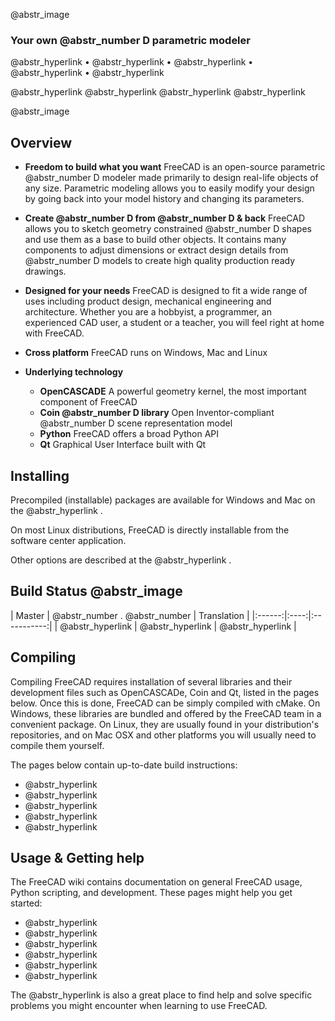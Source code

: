 @abstr_image 

### Your own @abstr_number D parametric modeler

@abstr_hyperlink • @abstr_hyperlink • @abstr_hyperlink • @abstr_hyperlink • @abstr_hyperlink 

@abstr_hyperlink @abstr_hyperlink @abstr_hyperlink @abstr_hyperlink 

@abstr_image 

## Overview

  * **Freedom to build what you want** FreeCAD is an open-source parametric @abstr_number D modeler made primarily to design real-life objects of any size. Parametric modeling allows you to easily modify your design by going back into your model history and changing its parameters. 

  * **Create @abstr_number D from @abstr_number D & back** FreeCAD allows you to sketch geometry constrained @abstr_number D shapes and use them as a base to build other objects. It contains many components to adjust dimensions or extract design details from @abstr_number D models to create high quality production ready drawings.

  * **Designed for your needs** FreeCAD is designed to fit a wide range of uses including product design, mechanical engineering and architecture. Whether you are a hobbyist, a programmer, an experienced CAD user, a student or a teacher, you will feel right at home with FreeCAD.

  * **Cross platform** FreeCAD runs on Windows, Mac and Linux

  * **Underlying technology**

    * **OpenCASCADE** A powerful geometry kernel, the most important component of FreeCAD
    * **Coin @abstr_number D library** Open Inventor-compliant @abstr_number D scene representation model
    * **Python** FreeCAD offers a broad Python API
    * **Qt** Graphical User Interface built with Qt



## Installing

Precompiled (installable) packages are available for Windows and Mac on the @abstr_hyperlink .

On most Linux distributions, FreeCAD is directly installable from the software center application.

Other options are described at the @abstr_hyperlink .

## Build Status @abstr_image 

| Master | @abstr_number . @abstr_number | Translation | |:------:|:----:|:-----------:| | @abstr_hyperlink | @abstr_hyperlink | @abstr_hyperlink |

## Compiling

Compiling FreeCAD requires installation of several libraries and their development files such as OpenCASCADe, Coin and Qt, listed in the pages below. Once this is done, FreeCAD can be simply compiled with cMake. On Windows, these libraries are bundled and offered by the FreeCAD team in a convenient package. On Linux, they are usually found in your distribution's repositories, and on Mac OSX and other platforms you will usually need to compile them yourself.

The pages below contain up-to-date build instructions:

  * @abstr_hyperlink 
  * @abstr_hyperlink 
  * @abstr_hyperlink 
  * @abstr_hyperlink 
  * @abstr_hyperlink 



## Usage & Getting help

The FreeCAD wiki contains documentation on general FreeCAD usage, Python scripting, and development. These pages might help you get started:

  * @abstr_hyperlink 
  * @abstr_hyperlink 
  * @abstr_hyperlink 
  * @abstr_hyperlink 
  * @abstr_hyperlink 
  * @abstr_hyperlink 



The @abstr_hyperlink is also a great place to find help and solve specific problems you might encounter when learning to use FreeCAD.

